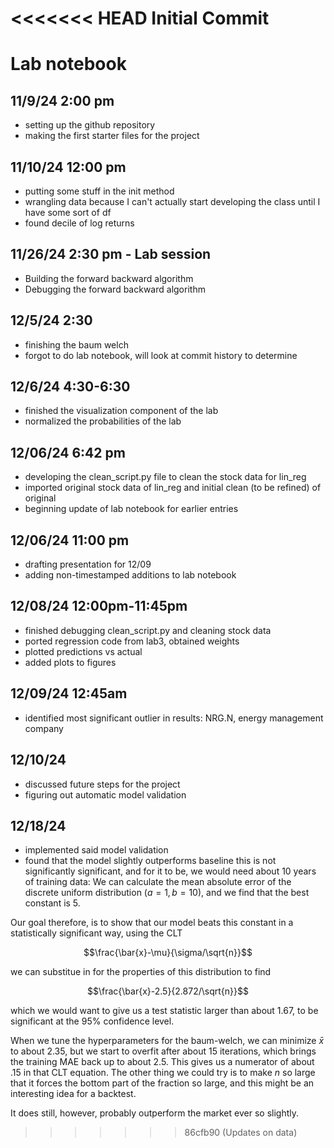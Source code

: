 <<<<<<< HEAD
Initial Commit
=======
# Lab notebook
## 11/9/24 2:00 pm
- setting up the github repository
- making the first starter files for the project
## 11/10/24 12:00 pm
- putting some stuff in the init method
- wrangling data because I can't actually start developing the class until I have some sort of df
- found decile of log returns
## 11/26/24 2:30 pm - Lab session
- Building the forward backward algorithm
- Debugging the forward backward algorithm
## 12/5/24 2:30
- finishing the baum welch
- forgot to do lab notebook, will look at commit history to determine
## 12/6/24 4:30-6:30
- finished the visualization component of the lab
- normalized the probabilities of the lab

## 12/06/24 6:42 pm
- developing the clean_script.py file to clean the stock data for lin_reg
- imported original stock data of lin_reg and initial clean (to be refined) of original
- beginning update of lab notebook for earlier entries

## 12/06/24 11:00 pm
- drafting presentation for 12/09
- adding non-timestamped additions to lab notebook

## 12/08/24 12:00pm-11:45pm
- finished debugging clean_script.py and cleaning stock data
- ported regression code from lab3, obtained weights
- plotted predictions vs actual
- added plots to figures

## 12/09/24 12:45am
- identified most significant outlier in results: NRG.N, energy management company

## 12/10/24
- discussed future steps for the project
- figuring out automatic model validation

## 12/18/24
- implemented said model validation
- found that the model slightly outperforms baseline this is not significantly significant, and for it to be, we would need about 10 years of training data:
We can calculate the mean absolute error of the discrete uniform distribution ($a = 1,b=10$), and we find that the best constant is 5.


Our goal therefore, is to show that our model beats this constant in a statistically significant way, using the CLT


$$\frac{\bar{x}-\mu}{\sigma/\sqrt{n}}$$


we can substitue in for the properties of this distribution to find


$$\frac{\bar{x}-2.5}{2.872/\sqrt{n}}$$


which we would want to give us a test statistic larger than about $1.67$, to be significant at the 95% confidence level.


When we tune the hyperparameters for the baum-welch, we can minimize $\bar{x}$ to about 2.35, but we start to overfit after about 15 iterations, which brings the training MAE back up to about 2.5. This gives us a numerator of about $.15$ in that CLT equation. The other thing we could try is to make $n$ so large that it forces the bottom part of the fraction so large, and this might be an interesting idea for a backtest.


It does still, however, probably outperform the market ever so slightly.
>>>>>>> 86cfb90 (Updates on data)
